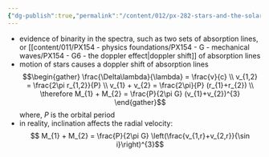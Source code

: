 ```yaml
---
{"dg-publish":true,"permalink":"/content/012/px-282-stars-and-the-solar-system/f-binary-stars-and-fundamental-parameters/px-285-f3-spectroscopic-binaries/","created":"2024-11-29T06:08:08.694+00:00","updated":"2024-11-29T06:17:40.056+00:00"}
---
```


- evidence of binarity in the spectra, such as two sets of absorption lines, or [[content/011/PX154 - physics foundations/PX154 - G - mechanical waves/PX154 - G6 - the doppler effect\|doppler shift]] of absorption lines
- motion of stars causes a doppler shift of absorption lines
$$\begin{gather}
	\frac{\Delta\lambda}{\lambda} = \frac{v}{c} \\
	v_{1,2} = \frac{2\pi r_{1,2}}{P} \\
	v_{1} + v_{2} = \frac{2\pi}{P} (r_{1}+r_{2}) \\
	\therefore M_{1} + M_{2} = \frac{P}{2\pi G} (v_{1}+v_{2})^{3}
\end{gather}$$
	where, $P$ is the orbital period
- in reality, inclination affects the radial velocity:
$$ M_{1} + M_{2} = \frac{P}{2\pi G} \left(\frac{v_{1,r}+v_{2,r}}{\sin i}\right)^{3}$$
